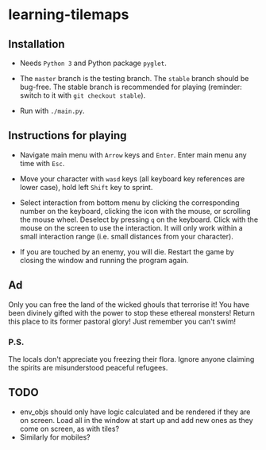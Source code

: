 # learning-tilemaps

## Installation

* Needs `Python 3` and Python package `pyglet`.

* The `master` branch is the testing branch. The `stable` branch should be bug-free. The stable branch is recommended 
for playing (reminder: switch to it with `git checkout stable`).

* Run with `./main.py`.

## Instructions for playing

* Navigate main menu with `Arrow` keys and `Enter`. Enter main menu any time with `Esc`.

* Move your character with `wasd` keys (all keyboard key references are lower case), hold left `Shift` key to sprint.

* Select interaction from bottom menu by clicking the corresponding number on the keyboard, clicking the icon with the 
mouse, or scrolling the mouse wheel. Deselect by pressing `q` on the keyboard. Click with the mouse on the screen to use 
the interaction. It will only work within a small interaction range (i.e. small distances from your character).

* If you are touched by an enemy, you will die. Restart the game by closing the window and running the program again.

## Ad

Only you can free the land of the wicked ghouls that terrorise it!
You have been divinely gifted with the power to stop these ethereal monsters!
Return this place to its former pastoral glory!
Just remember you can't swim!

### P.S.

The locals don't appreciate you freezing their flora.
Ignore anyone claiming the spirits are misunderstood peaceful refugees.

## TODO

* env_objs should only have logic calculated and be rendered if they are on screen. Load all in the window at start up
and add new ones as they come on screen, as with tiles?
* Similarly for mobiles?
